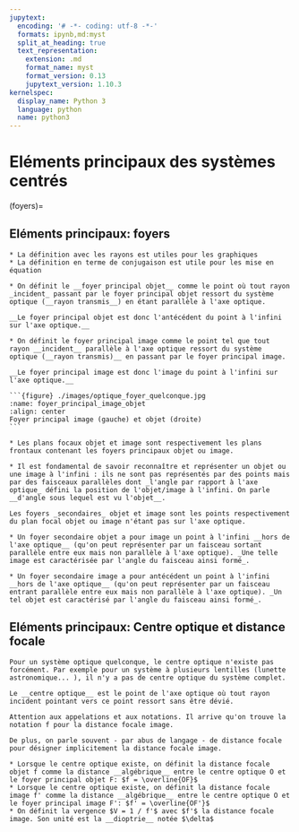 ```yaml
---
jupytext:
  encoding: '# -*- coding: utf-8 -*-'
  formats: ipynb,md:myst
  split_at_heading: true
  text_representation:
    extension: .md
    format_name: myst
    format_version: 0.13
    jupytext_version: 1.10.3
kernelspec:
  display_name: Python 3
  language: python
  name: python3
---
```


# Eléments principaux des systèmes centrés

(foyers)=
## Eléments principaux: foyers

```{margin}
* La définition avec les rayons est utiles pour les graphiques
* La définition en terme de conjugaison est utile pour les mise en équation
```
````{important} __Foyers principaux objets et images__
* On définit le __foyer principal objet__ comme le point où tout rayon _incident_ passant par le foyer principal objet ressort du système optique (__rayon transmis__) en étant parallèle à l'axe optique.

__Le foyer principal objet est donc l'antécédent du point à l'infini sur l'axe optique.__

* On définit le foyer principal image comme le point tel que tout rayon __incident__ parallèle à l'axe optique ressort du système optique (__rayon transmis)__ en passant par le foyer principal image.

__Le foyer principal image est donc l'image du point à l'infini sur l'axe optique.__

```{figure} ./images/optique_foyer_quelconque.jpg
:name: foyer_principal_image_objet
:align: center
Foyer principal image (gauche) et objet (droite)
```

* Les plans focaux objet et image sont respectivement les plans frontaux contenant les foyers principaux objet ou image.
````

```{sidebar} Objet et image à l'infini
* Il est fondamental de savoir reconnaître et représenter un objet ou une image à l'infini : ils ne sont pas représentés par des points mais par des faisceaux parallèles dont _l'angle par rapport à l'axe optique_ défini la position de l'objet/image à l'infini. On parle __d'angle sous lequel est vu l'objet__.
```
````{important} __Foyers secondaires objets et images__
Les foyers _secondaires_ objet et image sont les points respectivement du plan focal objet ou image n'étant pas sur l'axe optique.

* Un foyer secondaire objet a pour image un point à l'infini __hors de l'axe optique__ (qu'on peut représenter par un faisceau sortant parallèle entre eux mais non parallèle à l'axe optique). _Une telle image est caractérisée par l'angle du faisceau ainsi formé_.

* Un foyer secondaire image a pour antécédent un point à l'infini __hors de l'axe optique__ (qu'on peut représenter par un faisceau entrant parallèle entre eux mais non parallèle à l'axe optique). _Un tel objet est caractérisé par l'angle du faisceau ainsi formé_.
````

## Eléments principaux: Centre optique et distance focale

```{margin} Remarque : Existence du centre optique
Pour un système optique quelconque, le centre optique n'existe pas forcément. Par exemple pour un système à plusieurs lentilles (lunette astronomique... ), il n'y a pas de centre optique du système complet.
```
````{important} __Centre optique__
Le __centre optique__ est le point de l'axe optique où tout rayon incident pointant vers ce point ressort sans être dévié.
````

```{margin}
Attention aux appelations et aux notations. Il arrive qu'on trouve la notation f pour la distance focale image.

De plus, on parle souvent - par abus de langage - de distance focale pour désigner implicitement la distance focale image.
```
````{important} __Distance focale objet et image__
* Lorsque le centre optique existe, on définit la distance focale objet f comme la distance __algébrique__ entre le centre optique O et le foyer principal objet F: $f = \overline{OF}$
* Lorsque le centre optique existe, on définit la distance focale image f' comme la distance __algébrique__ entre le centre optique O et le foyer principal image F': $f' = \overline{OF'}$
* On définit la vergence $V = 1 / f'$ avec $f'$ la distance focale image. Son unité est la __dioptrie__ notée $\delta$
````

